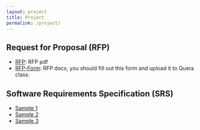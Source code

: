 ```yaml
---
layout: project
title: Project
permalink: /project/
---
```


## Request for Proposal (RFP)
* [RFP](/static_files/presentations/RFP-40418.pdf): RFP pdf
* [RFP-Form](/static_files/presentations/RFI-Form.docx): RFP docx, you should fill out this form and upload it to Quera class.

## Software Requirements Specification (SRS)
* [Sample 1]("https://www.academia.edu/23076585/Software_Requirements_Specification_Document_%D9%85%D8%B3%D8%AA%D9%86%D8%AF_%D8%A7%D9%81%D8%B2%D8%A7%D8%B1_%D9%86%D8%B1%D9%85_%D9%87%D8%A7%D9%8A_%D9%86%DB%8C%D8%A7%D8%B2%D9%85%D9%86%D8%AF%D9%8A_%D8%AA%D9%88%D8%B5%DB%8C%D9%81_%D9%85%D8%B3%D8%AA%D9%86%D8%AF_%D8%A7%D9%81%D8%B2%D8%A7%D8%B1_%D9%86%D8%B1%D9%85_%D9%87%D8%A7%D9%8A_%D9%86%DB%8C%D8%A7%D8%B2%D9%85%D9%86%D8%AF%D9%8A_%D8%AA%D9%88%D8%B5%DB%8C%D9%81")
* [Sample 2]("https://apnozhan.com/wp-content/uploads/2020/08/%E2%80%8E%E2%81%A8%D9%85%D8%B3%D8%AA%D9%86%D8%AF-%D9%86%DB%8C%D8%A7%D8%B2%D9%85%D9%86%D8%AF%DB%8C%E2%80%8C%D9%87%D8%A7-RFP%E2%81%A9.pdf")
* [Sample 3]("https://doict.gov.bd/sites/default/files/files/doict.portal.gov.bd/notices/dd46d416_8ade_451a_8121_cc8bd56f83ad/2022-01-09-04-14-e5d865e195acba3dc0f70de53c14ac78.pdf)

